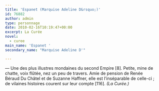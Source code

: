 ```yaml
---
title: 'Espanet (Marquise Adeline D&rsquo;)'
id: 76882
author: admin
type: personnage
date: 2010-02-16T10:19:47+00:00
excerpt: La Curée
novel:
  - curee
main_name: 'Espanet '
secondary_name: "Marquise Adeline D'"

---
```

— Une des plus illustres mondaines du second Empire [8]. Petite, mine de chatte, voix flûtée, nez un peu de travers. Amie de pension de Renée Béraud Du Châtel et de Suzanne Haffner, elle est l&rsquo;inséparable de celle-ci ; de vilaines histoires courent sur leur compte [116]. _(La Curée.)_